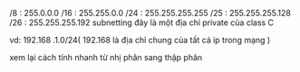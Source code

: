 /8 : 255.0.0.0 
/16  : 255.255.0.0 
/24 : 255.255.255.255 
/25 : 255.255.255.128 
/26 : 255.255.255.192 
subnetting 
đây là một địa chỉ private của class C  

vd: 192.168 .1.0/24( 192.168 là địa chỉ chung của tất cả ip trong mạng  )



xem lại cách tính nhanh từ nhị phân sang thập phân 